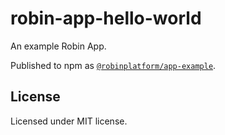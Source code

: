 # robin-app-hello-world

An example Robin App.

Published to npm as [`@robinplatform/app-example`](https://www.npmjs.com/package/@robinplatform/app-example).

## License

Licensed under MIT license.
